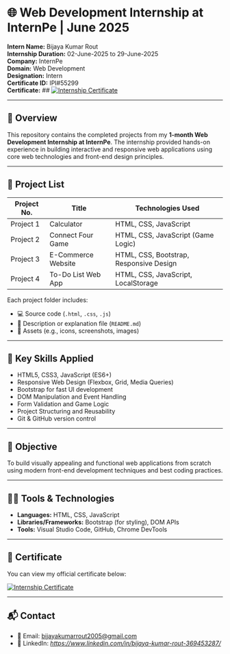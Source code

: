 # 🌐 Web Development Internship at InternPe | June 2025

**Intern Name:** Bijaya Kumar Rout  
**Internship Duration:** 02-June-2025 to 29-June-2025  
**Company:** InternPe  
**Domain:** Web Development  
**Designation:** Intern  
**Certificate ID:** IPI#55299  
**Certificate:** ## [![Internship Certificate](./internpe_certificate.png)](./internpe_certificate.png)

---

## 📝 Overview

This repository contains the completed projects from my **1-month Web Development Internship at InternPe**. The internship provided hands-on experience in building interactive and responsive web applications using core web technologies and front-end design principles.

---

## 📂 Project List

| Project No. | Title                        | Technologies Used                          |
|-------------|------------------------------|--------------------------------------------|
| Project 1   | Calculator                   | HTML, CSS, JavaScript                      |
| Project 2   | Connect Four Game            | HTML, CSS, JavaScript (Game Logic)         |
| Project 3   | E-Commerce Website           | HTML, CSS, Bootstrap, Responsive Design    |
| Project 4   | To-Do List Web App           | HTML, CSS, JavaScript, LocalStorage        |

Each project folder includes:
- 💻 Source code (`.html`, `.css`, `.js`)
- 📄 Description or explanation file (`README.md`)
- 🧩 Assets (e.g., icons, screenshots, images)

---

## 🧠 Key Skills Applied

- HTML5, CSS3, JavaScript (ES6+)
- Responsive Web Design (Flexbox, Grid, Media Queries)
- Bootstrap for fast UI development
- DOM Manipulation and Event Handling
- Form Validation and Game Logic
- Project Structuring and Reusability
- Git & GitHub version control

---

## 🎯 Objective

To build visually appealing and functional web applications from scratch using modern front-end development techniques and best coding practices.

---

## 🧑‍💻 Tools & Technologies

- **Languages:** HTML, CSS, JavaScript  
- **Libraries/Frameworks:** Bootstrap (for styling), DOM APIs  
- **Tools:** Visual Studio Code, GitHub, Chrome DevTools  

---

## 📜 Certificate

You can view my official certificate below:  

[![Internship Certificate](./internpe_certificate.png)](./internpe_certificate.png)

---

## 📬 Contact

- 📧 Email: bijayakumarrout2005@gmail.com   
- 🔗 LinkedIn: *https://www.linkedin.com/in/bijaya-kumar-rout-369453287/*  
